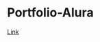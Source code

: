 # Portfolio-Alura

<a href="https://portfolio-alura-eduardamendonca.vercel.app/about.html">
  Link
</a>
